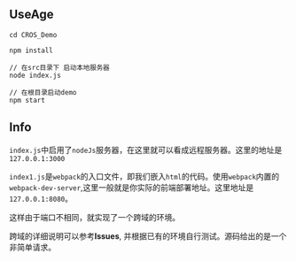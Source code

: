 ## UseAge
```
cd CROS_Demo

npm install

// 在src目录下 启动本地服务器
node index.js

// 在根目录启动demo
npm start

```

## Info

`index.js`中启用了`nodeJs`服务器，在这里就可以看成远程服务器。这里的地址是`127.0.0.1:3000`

`index1.js`是`webpack`的入口文件，即我们嵌入`html`的代码。使用`webpack`内置的`webpack-dev-server`,这里一般就是你实际的前端部署地址。这里地址是`127.0.0.1:8080`。

这样由于端口不相同，就实现了一个跨域的环境。

跨域的详细说明可以参考**Issues**, 并根据已有的环境自行测试。源码给出的是一个非简单请求。

